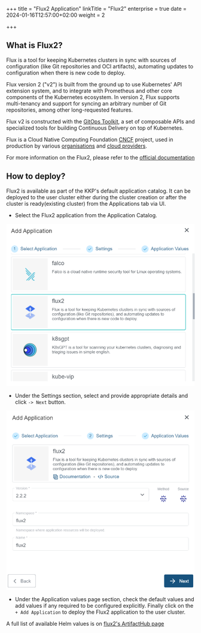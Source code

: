 +++
title = "Flux2 Application"
linkTitle = "Flux2"
enterprise = true
date = 2024-01-16T12:57:00+02:00
weight = 2

+++

## What is Flux2?

Flux is a tool for keeping Kubernetes clusters in sync with sources of configuration (like Git repositories and OCI artifacts), automating updates to configuration when there is new code to deploy.

Flux version 2 ("v2") is built from the ground up to use Kubernetes' API extension system, and to integrate with Prometheus and other core components of the Kubernetes ecosystem. In version 2, Flux supports multi-tenancy and support for syncing an arbitrary number of Git repositories, among other long-requested features.

Flux v2 is constructed with the [GitOps Toolkit](https://github.com/fluxcd/flux2?tab=readme-ov-file#gitops-toolkit), a set of composable APIs and specialized tools for building Continuous Delivery on top of Kubernetes.

Flux is a Cloud Native Computing Foundation [CNCF](https://www.cncf.io/) project, used in production by various [organisations](https://fluxcd.io/adopters/) and [cloud providers](https://fluxcd.io/ecosystem/).

For more information on the Flux2, please refer to the [official documentation](https://github.com/fluxcd-community/helm-charts)

## How to deploy?

Flux2 is available as part of the KKP's default application catalog.
It can be deployed to the user cluster either during the cluster creation or after the cluster is ready(existing cluster) from the Applications tab via UI.

- Select the Flux2 application from the Application Catalog.

![Select Flux2 Application](01-select-application-flux2-app.png)

- Under the Settings section, select and provide appropriate details and click `-> Next` button.

![Settings for Flux2 Application](02-settings-flux2-app.png)

- Under the Application values page section, check the default values and add values if any required to be configured explicitly. Finally click on the `+ Add Application` to deploy the Flux2 application to the user cluster.

A full list of available Helm values is on [flux2's ArtifactHub page](https://artifacthub.io/packages/helm/fluxcd-community/flux2)
